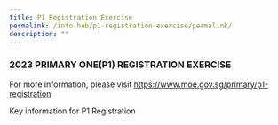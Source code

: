 ```yaml
---
title: P1 Registration Exercise
permalink: /info-hub/p1-registration-exercise/permalink/
description: ""
---
```

### **2023 PRIMARY ONE(P1) REGISTRATION EXERCISE**

For more information, please visit https://www.moe.gov.sg/primary/p1-registration

Key information for P1 Registration

